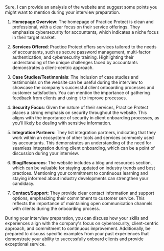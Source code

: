 Sure, I can provide an analysis of the website and suggest some points you might want to mention during your interview preparation.

1. **Homepage Overview**: The homepage of Practice Protect is clean and professional, with a clear focus on their service offerings. They emphasize cybersecurity for accountants, which indicates a niche focus in their target market.

2. **Services Offered**: Practice Protect offers services tailored to the needs of accountants, such as secure password management, multi-factor authentication, and cybersecurity training. Highlighting their understanding of the unique challenges faced by accountants demonstrates a client-centric approach.

3. **Case Studies/Testimonials**: The inclusion of case studies and testimonials on the website can be useful during the interview to showcase the company's successful client onboarding processes and customer satisfaction. You can mention the importance of gathering feedback from clients and using it to improve processes.

4. **Security Focus**: Given the nature of their services, Practice Protect places a strong emphasis on security throughout the website. This aligns with the importance of security in client onboarding processes, as you'll likely be dealing with sensitive information.

5. **Integration Partners**: They list integration partners, indicating that they work within an ecosystem of other tools and services commonly used by accountants. This demonstrates an understanding of the need for seamless integration during client onboarding, which can be a point of discussion during your interview.

6. **Blog/Resources**: The website includes a blog and resources section, which can be valuable for staying updated on industry trends and best practices. Mentioning your commitment to continuous learning and staying informed about industry developments can strengthen your candidacy.

7. **Contact/Support**: They provide clear contact information and support options, emphasizing their commitment to customer service. This reflects the importance of maintaining open communication channels with clients during the onboarding process.

During your interview preparation, you can discuss how your skills and experiences align with the company's focus on cybersecurity, client-centric approach, and commitment to continuous improvement. Additionally, be prepared to discuss specific examples from your past experiences that demonstrate your ability to successfully onboard clients and provide exceptional service.